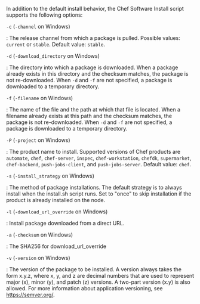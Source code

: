 In addition to the default install behavior, the Chef Software Install script
supports the following options:

`-c` (`-channel` on Windows)

:   The release channel from which a package is pulled. Possible values:
    `current` or `stable`. Default value: `stable`.

`-d` (`-download_directory` on Windows)

:   The directory into which a package is downloaded. When a package
    already exists in this directory and the checksum matches, the
    package is not re-downloaded. When `-d` and `-f` are not specified,
    a package is downloaded to a temporary directory.

`-f` (`-filename` on Windows)

:   The name of the file and the path at which that file is located.
    When a filename already exists at this path and the checksum
    matches, the package is not re-downloaded. When `-d` and `-f` are
    not specified, a package is downloaded to a temporary directory.

`-P` (`-project` on Windows)

:   The product name to install. Supported versions of Chef products are
    `automate`, `chef`, `chef-server`, `inspec`, `chef-workstation`,
    `chefdk`, `supermarket`, `chef-backend`, `push-jobs-client`, and
    `push-jobs-server`. Default value: `chef`.

`-s` (`-install_strategy` on Windows)

:   The method of package installations. The default strategy is to
    always install when the install.sh script runs. Set to "once" to
    skip installation if the product is already installed on the node.

`-l` (`-download_url_override` on Windows)

:   Install package downloaded from a direct URL.

`-a` (`-checksum` on Windows)

:   The SHA256 for download_url_override

`-v` (`-version` on Windows)

:   The version of the package to be installed. A version always takes
    the form x.y.z, where x, y, and z are decimal numbers that are used
    to represent major (x), minor (y), and patch (z) versions. A
    two-part version (x.y) is also allowed. For more information about
    application versioning, see <https://semver.org/>.
